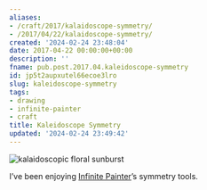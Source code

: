```yaml
---
aliases:
- /craft/2017/kalaidoscope-symmetry/
- /2017/04/22/kalaidoscope-symmetry/
created: '2024-02-24 23:48:04'
date: 2017-04-22 00:00:00+00:00
description: ''
fname: pub.post.2017.04.kaleidoscope-symmetry
id: jp5t2aupxutel66ecoe3lro
slug: kaleidoscope-symmetry
tags:
- drawing
- infinite-painter
- craft
title: Kaleidoscope Symmetry
updated: '2024-02-24 23:49:42'
---
```


![kalaidoscopic floral sunburst](assets/img/2017/cover-2017-04-22.jpg)

I’ve been enjoying [Infinite Painter](http://www.seanbrakefield.com/painter.html)’s symmetry tools.